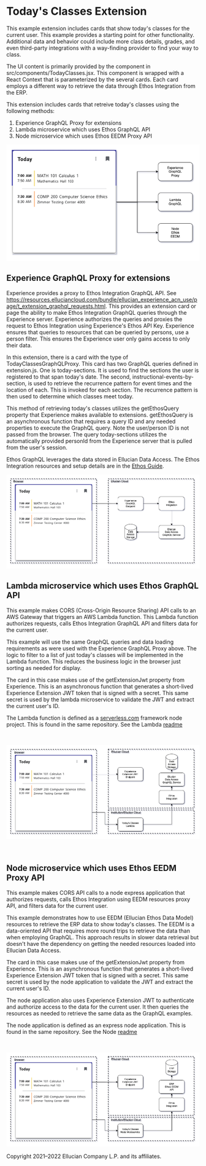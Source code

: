 # Today's Classes Extension
This example extension includes cards that show today's classes for the current user. This example provides a starting point for other functionality. Additional data and behavior could include more class details, grades, and even third-party integrations with a way-finding provider to find your way to class.

The UI content is primarily provided by the component in src/components/TodayClasses.jsx. This component is wrapped with a React Context that is parameterized by the several cards. Each card employs a different way to retrieve the data through Ethos Integration from the ERP.

This extension includes cards that retreive today's classes using the following methods:
1. Experience GraphQL Proxy for extensions
1. Lambda microservice which uses Ethos GraphQL API
1. Node microservice which uses Ethos EEDM Proxy API

![](../docs/images/Todays-Classes-Ethos-Example.png)

## Experience GraphQL Proxy for extensions

Experience provides a proxy to Ethos Integration GraphQL API. See https://resources.elluciancloud.com/bundle/ellucian_experience_acn_use/page/t_extension_graphql_requests.html. This provides an extension card or page the ability to make Ethos Integration GraphQL queries through the Experience server. Experience authorizes the queries and proxies the request to Ethos Integration using Experience's Ethos API Key. Experience ensures that queries to resources that can be queried by persons, use a person filter. This ensures the Experience user only gains access to only their data.

In this extension, there is a card with the type of TodayClassesGraphQLProxy. This card has two GraphQL queries defined in extension.js. One is today-sections. It is used to find the sections the user is registered to that span today's date. The second, instructional-events-by-section, is used to retrieve the recurrence pattern for event times and the location of each. This is invoked for each section. The recurrence pattern is then used to determine which classes meet today.

This method of retrieving today's classes utilizes the getEthosQuery property that Experience makes available to extensions. getEthosQuery is an asynchronous function that requires a query ID and any needed properties to execute the GraphQL query. Note the user/person ID is not passed from the browser. The query today-sections utilizes the automatically provided personId from the Experience server that is pulled from the user's session.

Ethos GraphQL leverages the data stored in Ellucian Data Access. The Ethos Integration resources and setup details are in the [Ethos Guide](../docs/today-classes-ethos-guide.md).
 
![](../docs/images/Todays-Classes-Experience-GraphQL-Proxy.png)

## Lambda microservice which uses Ethos GraphQL API

This example makes CORS (Cross-Origin Resource Sharing) API calls to an AWS Gateway that triggers an AWS Lambda function. This Lambda function authorizes requests, calls Ethos Integration GraphQL API and filters data for the current user.

This example will use the same GraphQL queries and data loading requirements as were used with the Experience GraphQL Proxy above. The logic to filter to a list of just today's classes will be implemented in the Lambda function. This reduces the business logic in the browser just sorting as needed for display.

The card in this case makes use of the getExtensionJwt property from Experience. This is an asynchronous function that generates a short-lived Experience Extension JWT token that is signed with a secret. This same secret is used by the lambda microservice to validate the JWT and extract the current user's ID.

The Lambda function is defined as a [serverless.com](https://serverless.com) framework node project. This is found in the same repository. See the Lambda [readme](../today-classes-lambda/README.md)

<br/>

![](../docs/images/Todays-Classes-Lambda.png)

<br/>

## Node microservice which uses Ethos EEDM Proxy API

This example makes CORS API calls to a node express application that authorizes requests, calls Ethos Integration using EEDM resources proxy API, and filters data for the current user.

This example demonstrates how to use EEDM (Ellucian Ethos Data Model) resources to retrieve the ERP data to show today's classes. The EEDM is a data-oriented API that requires more round trips to retrieve the data than when employing GraphQL. This approach results in slower data retrieval but doesn't have the dependency on getting the needed resources loaded into Ellucian Data Access.

The card in this case makes use of the getExtensionJwt property from Experience. This is an asynchronous function that generates a short-lived Experience Extension JWT token that is signed with a secret. This same secret is used by the node application to validate the JWT and extract the current user's ID.

The node application also uses Experience Extension JWT to authenticate and authorize access to the data for the current user. It then queries the resources as needed to retrieve the same data as the GraphQL examples.

The node application is defined as an express node application. This is found in the same repository. See the Node [readme](../today-classes-node/README.md)

<br/>

![](../docs/images/Todays-Classes-Node.png)

Copyright 2021–2022 Ellucian Company L.P. and its affiliates.
